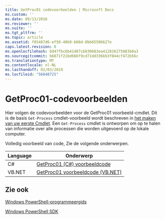 ```yaml
---
title: GetProc01 codevoorbeelden | Microsoft Docs
ms.custom: ''
ms.date: 09/13/2016
ms.reviewer: ''
ms.suite: ''
ms.tgt_pltfrm: ''
ms.topic: article
ms.assetid: f85487d6-ef50-40b9-b60d-8bb65506627e
caps.latest.revision: 6
ms.openlocfilehash: 6d47fbc6b41d87cb830683ea412826275083b8a3
ms.sourcegitcommit: b6871f21bd666f9cd71dd336bb3f844cf472b56c
ms.translationtype: MT
ms.contentlocale: nl-NL
ms.lasthandoff: 02/03/2019
ms.locfileid: "56848725"
---
```

# <a name="getproc01-code-samples"></a>GetProc01-codevoorbeelden

Hier volgen de codevoorbeelden voor de GetProc01 voorbeeld-cmdlet. Dit is de basis `Get-Process` cmdlet-voorbeeld wordt beschreven in [het maken van uw eerste Cmdlet](../cmdlet/creating-a-cmdlet-without-parameters.md). Een `Get-Process` cmdlet is ontworpen om op te halen van informatie over alle processen die worden uitgevoerd op de lokale computer.

Volledig voorbeeld van code, Zie de volgende onderwerpen.

|Language|Onderwerp|
|--------------|-----------|
|C#|[GetProc01 (C#) voorbeeldcode](./getproc01-csharp-sample-code.md)|
|VB.NET|[GetProc01 voorbeeldcode (VB.NET)](./getproc01-vb-net-sample-code.md)|

## <a name="see-also"></a>Zie ook

[Windows PowerShell-programmeergids](./windows-powershell-programmer-s-guide.md)

[Windows PowerShell SDK](../windows-powershell-reference.md)